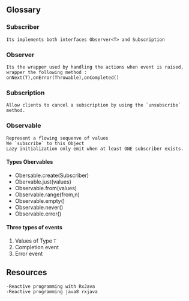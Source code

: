 ## Glossary

### Subscriber

    Its implements both interfaces Observer<T> and Subscription

### Observer

    Its the wrapper used by handling the actions when event is raised, wrapper the following method : onNext(T),onError(Throwable),onCompleted()    

### Subscription

    Allow clients to cancel a subscription by using the `unsubscribe` method.
    
    

### Observable

    Represent a flowing sequenve of values
    We `subscribe` to this Object
    Lazy initialization only emit when at least ONE subscriber exists.
    
#### Types Obervables

* Obersable.create(Subscriber)
* Obervable.just(values)
* Observable.from(values)
* Observable.range(from,n)
* Observable.empty()
* Observable.never()
* Observable.error()


#### Three types of events

1. Values of Type `T`
2. Completion event
3. Error event


## Resources
   
    -Reactive programming with RxJava
    -Reactive programming java8 rxjava
    

